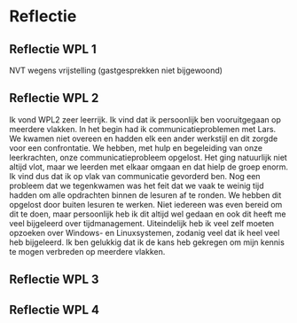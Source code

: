 # Reflectie

## Reflectie WPL 1
NVT wegens vrijstelling (gastgesprekken niet bijgewoond)
## Reflectie WPL 2
Ik vond WPL2 zeer leerrijk. Ik vind dat ik persoonlijk ben vooruitgegaan op meerdere vlakken. 
In het begin had ik communicatieproblemen met Lars. We kwamen niet overeen en hadden elk een ander werkstijl en dit zorgde voor een confrontatie. 
We hebben, met hulp en begeleiding van onze leerkrachten, onze communicatieprobleem opgelost. Het ging natuurlijk niet altijd vlot, maar we leerden 
met elkaar omgaan en dat hielp de groep enorm. Ik vind dus dat ik op vlak van communicatie gevorderd ben. 
Nog een probleem dat we tegenkwamen was het feit dat we vaak te weinig tijd hadden om alle opdrachten binnen de lesuren af te ronden. We hebben dit opgelost
door buiten lesuren te werken. Niet iedereen was even bereid om dit te doen, maar persoonlijk heb ik dit altijd wel gedaan en ook dit heeft me veel bijgeleerd over tijdmanagement.
Uiteindelijk heb ik veel zelf moeten opzoeken over Windows- en Linuxsystemen, zodanig veel dat ik heel veel heb bijgeleerd. Ik ben gelukkig dat ik de kans heb gekregen om mijn kennis te mogen verbreden op meerdere vlakken.
## Reflectie WPL 3

## Reflectie WPL 4

